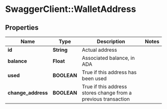 # SwaggerClient::WalletAddress

## Properties
Name | Type | Description | Notes
------------ | ------------- | ------------- | -------------
**id** | **String** | Actual address | 
**balance** | **Float** | Associated balance, in ADA | 
**used** | **BOOLEAN** | True if this address has been used | 
**change_address** | **BOOLEAN** | True if this address stores change from a previous transaction | 


